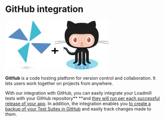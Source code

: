# GitHub integration

![](../../.gitbook/assets/screen-shot-2021-03-04-at-15.16.56.png)

**GitHub** is a code hosting platform for version control and collaboration. It lets users work together on projects from anywhere. 

With our integration with GitHub, you can easily integrate your Loadmill tests with your GitHub repository** **and [they will run per each successful release of your app](https://docs.loadmill.com/integrations/github-integration/ci-integration). In addition, the integration enables you [to create a backup of your Test Suites in GitHub](https://docs.loadmill.com/integrations/github-integration/data-sync-connection-to-github) and easily track changes made to them.

 

